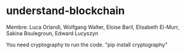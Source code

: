 # understand-blockchain

Membre: Luca Orlandi, Wolfgang Walter, Eloise Baril, Elisabeth El-Murr, Sakina Boulegroun, Edward Lucyszyn

You need cryptography to run the code. "pip install cryptography"